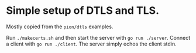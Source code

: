 # Simple setup of DTLS and TLS. 
Mostly copied from the `pion/dtls` examples.

Run `./makecerts.sh` and then start the server with `go run ./server`. 
Connect a client with `go run ./client`.
The server simply echos the client stdin.